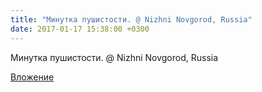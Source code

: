 ```yaml
---
title: "Минутка пушистости. @ Nizhni Novgorod, Russia"
date: 2017-01-17 15:38:00 +0300
---
```


Минутка пушистости. @ Nizhni Novgorod, Russia

[Вложение](/assets/vk_photos/2/OvaA7fu2WY4.jpg)
